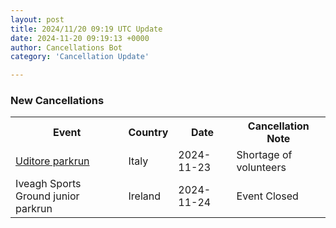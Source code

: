 ```yaml
---
layout: post
title: 2024/11/20 09:19 UTC Update
date: 2024-11-20 09:19:13 +0000
author: Cancellations Bot
category: 'Cancellation Update'

---
```


<h3>New Cancellations</h3>
<div class='hscrollable'>
<table style='width: 100%'>
    <tr>
        <th>Event</th>
        <th>Country</th>
        <th>Date</th>
        <th>Cancellation Note</th>
    </tr>
    <tr>
        <td><a href="https://www.parkrun.it/uditore">Uditore parkrun</a></td>
        <td>Italy</td>
        <td>2024-11-23</td>
        <td>Shortage of volunteers</td>
    </tr>
    <tr>
        <td>Iveagh Sports Ground junior parkrun</td>
        <td>Ireland</td>
        <td>2024-11-24</td>
        <td>Event Closed</td>
    </tr>
</table>
</div>
